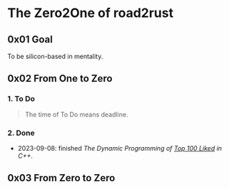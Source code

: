 # The Zero2One of road2rust

## 0x01 Goal

To be silicon-based in mentality.

## 0x02 From One to Zero

### 1. To Do

> The time of To Do means deadline.

### 2. Done

- 2023-09-08: finished *The Dynamic Programming of [*Top 100 Liked*](https://leetcode.com/studyplan/top-100-liked/) in C++*.

## 0x03 From Zero to Zero
